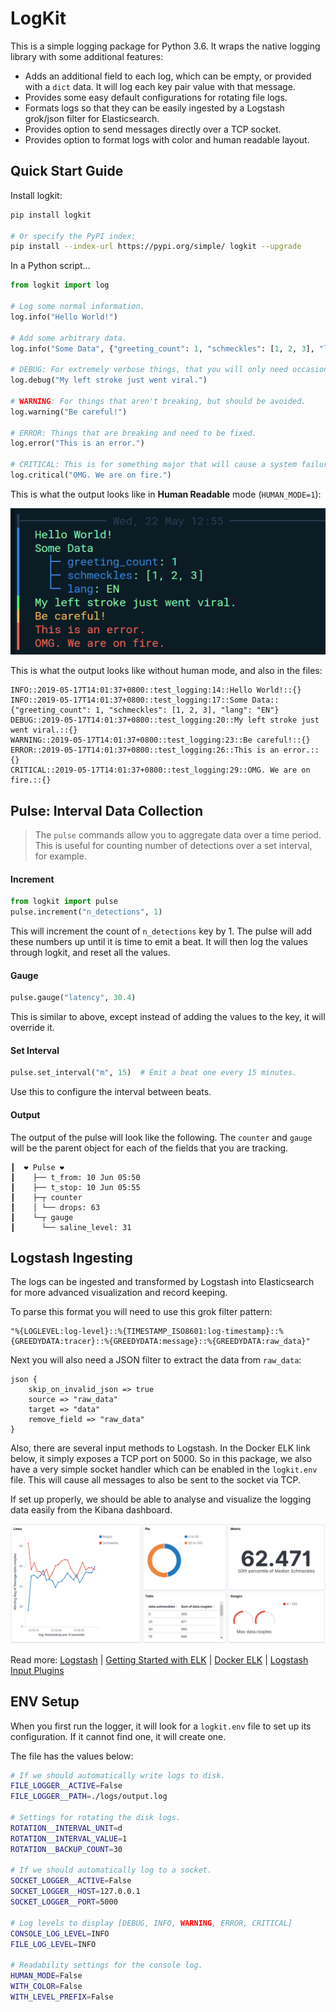 # LogKit

This is a simple logging package for Python 3.6. It wraps the native logging library with some additional features:

* Adds an additional field to each log, which can be empty, or provided with a `dict` data. It will log each key pair value with that message.
* Provides some easy default configurations for rotating file logs.
* Formats logs so that they can be easily ingested by a Logstash grok/json filter for Elasticsearch.
* Provides option to send messages directly over a TCP socket.
* Provides option to format logs with color and human readable layout.

## Quick Start Guide

Install logkit:

```bash
pip install logkit

# Or specify the PyPI index:
pip install --index-url https://pypi.org/simple/ logkit --upgrade

```

In a Python script...

```python
from logkit import log

# Log some normal information.
log.info("Hello World!")

# Add some arbitrary data.
log.info("Some Data", {"greeting_count": 1, "schmeckles": [1, 2, 3], "lang": "EN"})

# DEBUG: For extremely verbose things, that you will only need occasionally.
log.debug("My left stroke just went viral.")

# WARNING: For things that aren't breaking, but should be avoided.
log.warning("Be careful!")

# ERROR: Things that are breaking and need to be fixed.
log.error("This is an error.")

# CRITICAL: This is for something major that will cause a system failure.
log.critical("OMG. We are on fire.")
```

This is what the output looks like in **Human Readable** mode (`HUMAN_MODE=1`):

![log_colors](images/log_colors.png)

This is what the output looks like without human mode, and also in the files:

```
INFO::2019-05-17T14:01:37+0800::test_logging:14::Hello World!::{}
INFO::2019-05-17T14:01:37+0800::test_logging:17::Some Data::{"greeting_count": 1, "schmeckles": [1, 2, 3], "lang": "EN"}
DEBUG::2019-05-17T14:01:37+0800::test_logging:20::My left stroke just went viral.::{}
WARNING::2019-05-17T14:01:37+0800::test_logging:23::Be careful!::{}
ERROR::2019-05-17T14:01:37+0800::test_logging:26::This is an error.::{}
CRITICAL::2019-05-17T14:01:37+0800::test_logging:29::OMG. We are on fire.::{}
```

## Pulse: Interval Data Collection

> The `pulse` commands allow you to aggregate data over a time period. This is useful for counting number of detections over a set interval, for example.

#### Increment

```python
from logkit import pulse
pulse.increment("n_detections", 1)
```

This will increment the count of `n_detections` key by 1. The pulse will add these numbers up until it is time to emit a beat. It will then log the values through logkit, and reset all the values.

#### Gauge

```python
pulse.gauge("latency", 30.4)
```

This is similar to above, except instead of adding the values to the key, it will override it.

#### Set Interval

```python
pulse.set_interval("m", 15)  # Emit a beat one every 15 minutes.
```

Use this to configure the interval between beats.

#### Output

The output of the pulse will look like the following. The `counter` and `gauge` will be the parent object for each of the fields that you are tracking.

```
┃  ❤ Pulse ❤
┃    ├── t_from: 10 Jun 05:50
┃    ├── t_stop: 10 Jun 05:55
┃    ├─┬ counter
┃    │ └── drops: 63
┃    └─┬ gauge
┃      └── saline_level: 31
```

## Logstash Ingesting

The logs can be ingested and transformed by Logstash into Elasticsearch for more advanced visualization and record keeping.

To parse this format you will need to use this grok filter pattern:

```
"%{LOGLEVEL:log-level}::%{TIMESTAMP_ISO8601:log-timestamp}::%{GREEDYDATA:tracer}::%{GREEDYDATA:message}::%{GREEDYDATA:raw_data}"
```

Next you will also need a JSON filter to extract the data from `raw_data`:

```
json {
	skip_on_invalid_json => true
	source => "raw_data"
	target => "data"
	remove_field => "raw_data"
}
```

Also, there are several input methods to Logstash. In the Docker ELK link below, it simply exposes a TCP port on 5000. So in this package, we also have a very simple socket handler which can be enabled in the `logkit.env` file. This will cause all messages to also be sent to the socket via TCP.

If set up properly, we should be able to analyse and visualize the logging data easily from the Kibana dashboard.

![logstash_dashboard](images/logstash_dashboard.png)

Read more: [Logstash](https://www.elastic.co/guide/en/logstash/current/getting-started-with-logstash.html) | [Getting Started with ELK](https://www.elastic.co/blog/getting-started-with-elk) | [Docker ELK](https://github.com/deviantony/docker-elk) | [Logstash Input Plugins](https://www.elastic.co/guide/en/logstash/6.7/input-plugins.html)

## ENV Setup

When you first run the logger, it will look for a `logkit.env` file to set up its configuration. If it cannot find one, it will create one.

The file has the values below:

```bash
# If we should automatically write logs to disk.
FILE_LOGGER__ACTIVE=False
FILE_LOGGER__PATH=./logs/output.log

# Settings for rotating the disk logs.
ROTATION__INTERVAL_UNIT=d
ROTATION__INTERVAL_VALUE=1
ROTATION__BACKUP_COUNT=30

# If we should automatically log to a socket.
SOCKET_LOGGER__ACTIVE=False
SOCKET_LOGGER__HOST=127.0.0.1
SOCKET_LOGGER__PORT=5000

# Log levels to display [DEBUG, INFO, WARNING, ERROR, CRITICAL]
CONSOLE_LOG_LEVEL=INFO
FILE_LOG_LEVEL=INFO

# Readability settings for the console log.
HUMAN_MODE=False
WITH_COLOR=False
WITH_LEVEL_PREFIX=False
```

